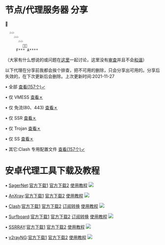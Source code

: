 # 节点/代理服务器 分享
🍆

      💦💦
        💦💦
          💦💦
            🍏🍎
         F*** A****
 （大家有什么想说的或问题在[这里](https://github.com/OVOJKzzZ/test/discussions)一起讨论，这里没有[审查](https://zh.m.wikipedia.org/wiki/%E4%B8%AD%E5%8D%8E%E4%BA%BA%E6%B0%91%E5%85%B1%E5%92%8C%E5%9B%BD%E5%AE%A1%E6%9F%A5%E5%88%B6%E5%BA%A6)并且不会[和谐](https://zh.m.wikipedia.org/wiki/%E6%B2%B3%E8%9F%B9_(%E7%B6%B2%E8%B7%AF%E7%94%A8%E8%AA%9E))）

  以下代理在分享前我都会挨个排查，把不可用的删除，只会分享出可用的。分享后失效的，在下次更新后会删除。上次更新时间:2021-11-27

• 全部 [查看(157个)✓](https://raw.githubusercontent.com/OVOJKzzZ/test/main/all)

• 仅 VMESS [查看✗](https://raw.githubusercontent.com/OVOJKzzZ/test/main/vmess)

• 仅 免流(80、443)  [查看✗]()

• 仅 SSR [查看✗](https://raw.githubusercontent.com/OVOJKzzZ/test/main/ssr)

• 仅 Trojan [查看✗](https://raw.githubusercontent.com/OVOJKzzZ/test/main/Trojan)

• 仅 SS [查看✗](https://raw.githubusercontent.com/OVOJKzzZ/test/main/ss)

• 其它:Clash 专用配置文件 [查看(157个)✓](https://raw.githubusercontent.com/OVOJKzzZ/test/main/Clash.yaml)
# 安卓代理工具下载及教程
• [SagerNet](https://github.com/SagerNet/SagerNet):[官方下载1](https://github.com/SagerNet/SagerNet/releases/download/0.5-rc25/SN-0.5-rc25-arm64-v8a.apk)   [官方下载2](https://github.com/SagerNet/SagerNet/releases)   [使用教程](https://raw.githubusercontent.com/OVOJKzzZ/test/main/google)
![](https://raw.githubusercontent.com/OVOJKzzZ/test/main/SagerNet2.jpg)

• [AnXray](https://github.com/XTLS/AnXray):[官方下载1](https://github.com/XTLS/AnXray/releases/download/0.4-rc06/AX-0.4-rc06-arm64-v8a.apk)  [官方下载2](https://github.com/XTLS/AnXray/releases)  [使用教程](https://raw.githubusercontent.com/OVOJKzzZ/test/main/google)
![](https://raw.githubusercontent.com/OVOJKzzZ/test/main/AnXray.jpg)

• [Clash](https://github.com/Kr328/ClashForAndroid):[官方下载1](https://github.com/Kr328/ClashForAndroid/releases/download/v2.4.14/cfa-2.4.14-foss-arm64-v8a-release.apk)  [官方下载2](https://github.com/Kr328/ClashForAndroid/releases)  [订阅转换](https://acl4ssr-sub.github.io/)   [使用教程](https://raw.githubusercontent.com/OVOJKzzZ/test/main/google)
![](https://raw.githubusercontent.com/OVOJKzzZ/test/main/clash.jpg)

• [Surfboard](https://manual.getsurfboard.com/):[官方下载1](https://github.com/OVOJKzzZ/test/releases/download/surfboard/Surfboard-2.5.5.apk)  [官方下载2](https://github.com/OVOJKzzZ/test/releases/tag/surfboard)  [订阅转换](https://acl4ssr-sub.github.io/)   [使用教程](https://raw.githubusercontent.com/OVOJKzzZ/test/main/google)
![](https://raw.githubusercontent.com/OVOJKzzZ/test/main/surfboard.jpg)

• [SSRRAY](https://github.com/xxf098/shadowsocksr-v2ray-trojan-android):[官方下载1](https://github.com/xxf098/shadowsocksr-v2ray-trojan-android/releases/download/v3.8.14/ssrray-release-3.8.14.apk)  [官方下载2](https://github.com/xxf098/shadowsocksr-v2ray-trojan-android/releases)   [使用教程](https://raw.githubusercontent.com/OVOJKzzZ/test/main/google)
![](https://raw.githubusercontent.com/OVOJKzzZ/test/main/SsrRay.jpg)

• [v2rayNG](https://github.com/2dust/v2rayNG):[官方下载1](https://github.com/2dust/v2rayNG/releases/download/1.6.26/v2rayNG_1.6.26_arm64-v8a.apk)  [官方下载2](https://github.com/2dust/v2rayNG/releases)  [使用教程](https://raw.githubusercontent.com/OVOJKzzZ/test/main/google)
![](https://raw.githubusercontent.com/OVOJKzzZ/test/main/v2rayNg.jpg)
